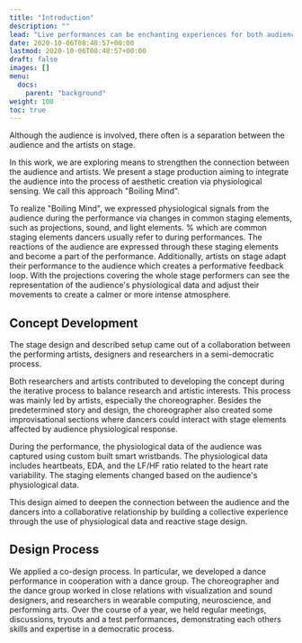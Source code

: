 ```yaml
---
title: "Introduction"
description: ""
lead: "Live performances can be enchanting experiences for both audiences and artists. However, even if artists carefully follow a strict script, each live performance is different since the involvement of the audience changes."
date: 2020-10-06T08:48:57+00:00
lastmod: 2020-10-06T08:48:57+00:00
draft: false
images: []
menu:
  docs:
    parent: "background"
weight: 100
toc: true
---
```


Although the audience is involved, there often is a separation between the audience and the artists on stage. 

In this work, we are exploring means to strengthen the connection between the audience and artists. We present a stage production aiming to integrate the audience into the process of aesthetic creation via physiological sensing. We call this approach "Boiling Mind". 

To realize "Boiling Mind", we expressed physiological signals from the audience during the performance via changes in common staging elements, such as projections, sound, and light elements. % which are common staging elements dancers usually refer to during performances. 
The reactions of the audience are expressed through these staging elements and become a part of the performance. Additionally, artists on stage adapt their performance to the audience which creates a performative feedback loop. With the projections covering the whole stage performers can see the representation of the audience's physiological data and adjust their movements to create a calmer or more intense atmosphere.

## Concept Development 

The stage design and described setup came out of a collaboration between the performing artists, designers and researchers in a semi-democratic process.

Both researchers and artists contributed to developing the concept during the iterative process to balance research and artistic interests. This process was mainly led by artists, especially the choreographer. Besides the predetermined story and design, the choreographer also created some improvisational sections where dancers could interact with stage elements affected by audience physiological response.

During the performance, the physiological data of the audience was captured using custom built smart wristbands. The physiological data includes heartbeats, EDA, and the LF/HF ratio related to the heart rate variability. The staging elements changed based on the audience's physiological data.

This design aimed to deepen the connection between the audience and the dancers into a collaborative relationship by building a collective experience through the use of physiological data and reactive stage design.

## Design Process

We applied a co-design process. In particular, we developed a dance performance in cooperation with a dance group. The choreographer and the dance group worked in close relations with visualization and sound designers, and researchers in wearable computing, neuroscience, and performing arts. Over the course of a year, we held regular meetings, discussions, tryouts and a test performances, demonstrating each others skills and expertise in a democratic process.



